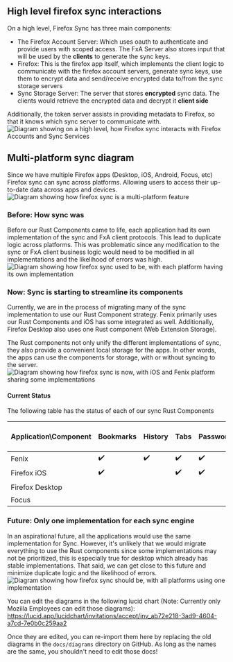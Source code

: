 ## High level firefox sync interactions
On a high level, Firefox Sync has three main components:
- The Firefox Account Server: Which uses oauth to authenticate and provide users with scoped access. The FxA Server also stores input that will
    be used by the **clients** to generate the sync keys.
- Firefox: This is the firefox app itself, which implements the client logic to communicate with the firefox account servers, generate sync keys,
    use them to encrypt data and send/receive encrypted data to/from the sync
    storage servers
- Sync Storage Server: The server that stores **encrypted** sync data. The clients would retrieve the encrypted data and decrypt
    it **client side**

Additionally, the token server assists in providing metadata to Firefox, so that it knows which sync server to communicate with.
![Diagram showing on a high level, how Firefox sync interacts with Firefox Accounts and Sync Services](/diagrams/high-level-sync-ecosystem.png)


## Multi-platform sync diagram
Since we have multiple Firefox apps (Desktop, iOS, Android, Focus, etc) Firefox sync can sync across platforms. Allowing users
to access their up-to-date data across apps and devices.
![Diagram showing how firefox sync is a multi-platform feature](/diagrams/multi-platform-sync-diagram.png)


### Before: How sync was
Before our Rust Components came to life, each application had its own implementation of the sync and FxA client protocols.
This lead to duplicate logic across platforms. This was problematic since any modification to the sync or FxA client business logic
would need to be modified in all implementations and the likelihood of errors was high.
![Diagram showing how firefox sync used to be, with each platform having its own implementation](/diagrams/before-cross-components.png)


### Now: Sync is starting to streamline its components
Currently, we are in the process of migrating many of the sync implementation to use our Rust Component strategy.
Fenix primarily uses our Rust Components and iOS has some integrated as well. Additionally, Firefox Desktop also uses
one Rust component (Web Extension Storage).

The Rust components not only unify the different implementations of sync, they also provide a convenient local storage for the apps.
In other words, the apps can use the components for storage, with or without syncing to the server.
![Diagram showing how firefox sync is now, with iOS and Fenix platform sharing some implementations](/diagrams/now-cross-components.png)

#### Current Status
The following table has the status of each of our sync Rust Components

| Application\Component | Bookmarks | History | Tabs | Passwords | Autofill | Web Extension Storage | FxA Client |
|-----------------------|-----------|---------|------|-----------|----------|-----------------------|------------|
| Fenix                 | ✔️         | ✔️       | ✔️    | ✔️         | ✔️        |                       | ✔️          |
| Firefox iOS           | ✔️         |         | ✔️    | ✔️         |          |                       | ✔️          |
| Firefox Desktop       |           |         |      |           |          | ✔️                     |            |
| Focus                 |           |         |      |           |          |                       |            |

### Future: Only one implementation for each sync engine
In an aspirational future, all the applications would use the same implementation for Sync.
However, it's unlikely that we would migrate everything to use the Rust components since some implementations
may not be prioritized, this is especially true for desktop which already has stable implementations.
That said, we can get close to this future and minimize duplicate logic and the likelihood of errors.
![Diagram showing how firefox sync should be, with all platforms using one implementation](/diagrams/future-cross-components.png)


You can edit the diagrams in the following lucid chart (Note: Currently only Mozilla Employees can edit those diagrams): https://lucid.app/lucidchart/invitations/accept/inv_ab72e218-3ad9-4604-a7cd-7e0b0c259aa2

Once they are edited, you can re-import them here by replacing the old diagrams in the `docs/diagrams` directory on GitHub. As long as the
names are the same, you shouldn't need to edit those docs!
